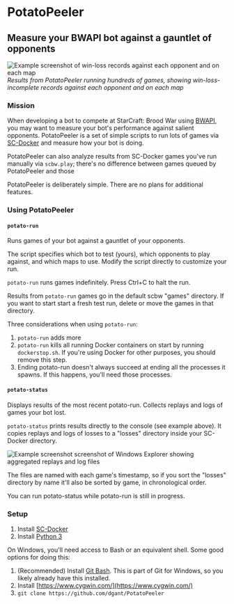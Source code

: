 # PotatoPeeler
## Measure your BWAPI bot against a gauntlet of opponents

![Example screenshot of win-loss records against each opponent and on each map](https://github.com/dgant/PotatoPeeler/blob/main/exampleresults.png)
*Results from PotatoPeeler running hundreds of games, showing win-loss-incomplete records against each opponent and on each map*

### Mission
When developing a bot to compete at StarCraft: Brood War using [BWAPI](https://github.com/bwapi/bwapi), you may want to measure your bot's performance against salient opponents. PotatoPeeler is a set of simple scripts to run lots of games via [SC-Docker](https://github.com/basil-ladder/sc-docker) and measure how your bot is doing.

PotatoPeeler can also analyze results from SC-Docker games you've run manually via `scbw.play`; there's no difference between games queued by PotatoPeeler and those

PotatoPeeler is deliberately simple. There are no plans for additional features.

### Using PotatoPeeler

#### `potato-run`
Runs games of your bot against a gauntlet of your opponents.

The script specifies which bot to test (yours), which opponents to play against, and which maps to use. Modify the script directly to customize your run.

`potato-run` runs games indefinitely. Press Ctrl+C to halt the run.

Results from `potato-run` games go in the default scbw "games" directory. If you want to start start a fresh test run, delete or move the games in that directory.

Three considerations when using `potato-run`:
1. `potato-run` adds more 
1. `potato-run` kills all running Docker containers on start by running `dockerstop.sh`. If you're using Docker for other purposes, you should remove this step.
2. Ending potato-run doesn't always succeed at ending all the processes it spawns. If this happens, you'll need those processes.

#### `potato-status`
Displays results of the most recent potato-run. Collects replays and logs of games your bot lost.

`potato-status` prints results directly to the console (see example above). It copies replays and logs of losses to a "losses" directory inside your SC-Docker directory.

![Example screenshot screenshot of Windows Explorer showing aggregated replays and log files](https://github.com/dgant/PotatoPeeler/blob/main/examplelosses.png)

The files are named with each game's timestamp, so if you sort the "losses" directory by name it'll also be sorted by game, in chronological order.

You can run potato-status while potato-run is still in progress.

### Setup
1. Install [SC-Docker](https://github.com/basil-ladder/sc-docker)
2. Install [Python 3](https://www.python.org/downloads/)

On Windows, you'll need access to Bash or an equivalent shell. Some good options for doing this:
1. (Recommended) Install [Git Bash](https://gitforwindows.org/). This is part of Git for Windows, so you likely already have this installed.
2. Install [https://www.cygwin.com/](https://www.cygwin.com/)
3. `git clone https://github.com/dgant/PotatoPeeler`